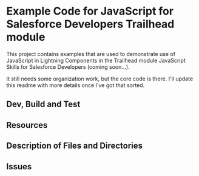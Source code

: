 # Example Code for JavaScript for Salesforce Developers Trailhead module

This project contains examples that are used to demonstrate use of JavaScript in Lightning Components in the Trailhead module JavaScript Skills for Salesforce Developers (coming soon...).

It still needs some organization work, but the core code is there. I'll update this readme with more details once I've got that sorted. 

## Dev, Build and Test


## Resources


## Description of Files and Directories


## Issues


